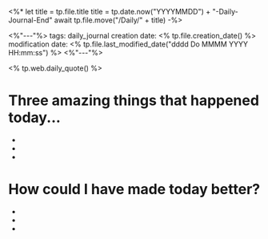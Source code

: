 <%* 
let title = tp.file.title 
title = tp.date.now("YYYYMMDD") + "-Daily-Journal-End"
await tp.file.move("/Daily/" +  title) 
-%>

<%"---"%>
tags: daily_journal
creation date: <% tp.file.creation_date() %> 
modification date: <% tp.file.last_modified_date("dddd Do MMMM YYYY HH:mm:ss") %> 
<%"---"%>

<% tp.web.daily_quote() %>

# Three amazing things that happened today...
-
-
-

# How could I have made today better?
-
-
-

